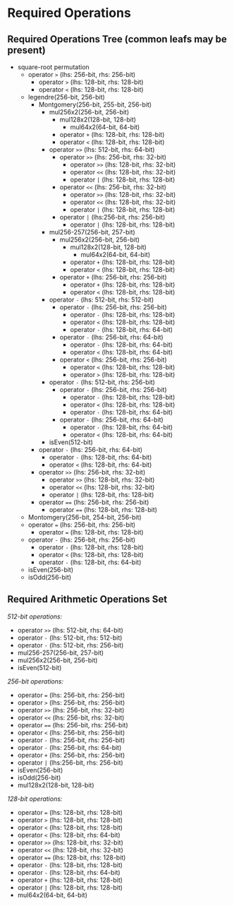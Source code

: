 # Required Operations

## Required Operations Tree (common leafs may be present)
- square-root permutation
    - operator `>` (lhs: 256-bit, rhs: 256-bit)
        - operator `>` (lhs: 128-bit, rhs: 128-bit)
        - operator `<` (lhs: 128-bit, rhs: 128-bit)
    - legendre(256-bit, 256-bit)
        - Montgomery(256-bit, 255-bit, 256-bit)
            - mul256x2(256-bit, 256-bit)
                - mul128x2(128-bit, 128-bit)
                    - mul64x2(64-bit, 64-bit)
                - operator `+` (lhs: 128-bit, rhs: 128-bit)
                - operator `<` (lhs: 128-bit, rhs: 128-bit)
            - operator `>>` (lhs: 512-bit, rhs: 64-bit)
                - operator `>>` (lhs: 256-bit, rhs: 32-bit)
                    - operator `>>` (lhs: 128-bit, rhs: 32-bit)
                    - operator `<<` (lhs: 128-bit, rhs: 32-bit)
                    - operator `|` (lhs: 128-bit, rhs: 128-bit)
                - operator `<<` (lhs: 256-bit, rhs: 32-bit)
                    - operator `>>` (lhs: 128-bit, rhs: 32-bit)
                    - operator `<<` (lhs: 128-bit, rhs: 32-bit)
                    - operator `|` (lhs: 128-bit, rhs: 128-bit)
                - operator `|` (lhs:256-bit, rhs: 256-bit)
                    - operator `|` (lhs: 128-bit, rhs: 128-bit)
            - mul256-257(256-bit, 257-bit) 
                - mul256x2(256-bit, 256-bit)
                    - mul128x2(128-bit, 128-bit)
                        - mul64x2(64-bit, 64-bit)
                    - operator `+` (lhs: 128-bit, rhs: 128-bit)
                    - operator `<` (lhs: 128-bit, rhs: 128-bit)
                - operator `+` (lhs: 256-bit, rhs: 256-bit)
                    - operator `+` (lhs: 128-bit, rhs: 128-bit)
                    - operator `<` (lhs: 128-bit, rhs: 128-bit)
            - operator `-` (lhs: 512-bit, rhs: 512-bit)
                - operator `-` (lhs: 256-bit, rhs: 256-bit)
                    - operator `-` (lhs: 128-bit, rhs: 128-bit)
                    - operator `<` (lhs: 128-bit, rhs: 128-bit)
                    - operator `-` (lhs: 128-bit, rhs: 64-bit)
                - operator `-` (lhs: 256-bit, rhs: 64-bit)
                    - operator `-` (lhs: 128-bit, rhs: 64-bit)
                    - operator `<` (lhs: 128-bit, rhs: 64-bit)
                - operator `<` (lhs: 256-bit, rhs: 256-bit)
                    - operator `<` (lhs: 128-bit, rhs: 128-bit)
                    - operator `>` (lhs: 128-bit, rhs: 128-bit)
            - operator `-` (lhs: 512-bit, rhs: 256-bit)
                - operator `-` (lhs: 256-bit, rhs: 256-bit)
                    - operator `-` (lhs: 128-bit, rhs: 128-bit)
                    - operator `<` (lhs: 128-bit, rhs: 128-bit)
                    - operator `-` (lhs: 128-bit, rhs: 64-bit)
                - operator `-` (lhs: 256-bit, rhs: 64-bit)
                    - operator `-` (lhs: 128-bit, rhs: 64-bit)
                    - operator `<` (lhs: 128-bit, rhs: 64-bit)
            - isEven(512-bit)
        - operator `-` (lhs: 256-bit, rhs: 64-bit)
            - operator `-` (lhs: 128-bit, rhs: 64-bit)
            - operator `<` (lhs: 128-bit, rhs: 64-bit)
        - operator `>>` (lhs: 256-bit, rhs: 32-bit)
            - operator `>>` (lhs: 128-bit, rhs: 32-bit)
            - operator `<<` (lhs: 128-bit, rhs: 32-bit)
            - operator `|` (lhs: 128-bit, rhs: 128-bit)
        - operator `==` (lhs: 256-bit, rhs: 256-bit)
            - operator `==` (lhs: 128-bit, rhs: 128-bit)
    - Montomgery(256-bit, 254-bit, 256-bit)
    - operator `=` (lhs: 256-bit, rhs: 256-bit)
        - operator `=` (lhs: 128-bit, rhs: 128-bit)
    - operator `-` (lhs: 256-bit, rhs: 256-bit)
        - operator `-` (lhs: 128-bit, rhs: 128-bit)
        - operator `<` (lhs: 128-bit, rhs: 128-bit)
        - operator `-` (lhs: 128-bit, rhs: 64-bit)
    - isEven(256-bit)
    - isOdd(256-bit)



## Required Arithmetic Operations Set
*512-bit operations:*
- operator `>>` (lhs: 512-bit, rhs: 64-bit)
- operator `-` (lhs: 512-bit, rhs: 512-bit)
- operator `-` (lhs: 512-bit, rhs: 256-bit)
- mul256-257(256-bit, 257-bit)
- mul256x2(256-bit, 256-bit)
- isEven(512-bit)


*256-bit operations:*
- operator `=` (lhs: 256-bit, rhs: 256-bit)
- operator `>` (lhs: 256-bit, rhs: 256-bit)
- operator `>>` (lhs: 256-bit, rhs: 32-bit)
- operator `<<` (lhs: 256-bit, rhs: 32-bit)
- operator `==` (lhs: 256-bit, rhs: 256-bit)
- operator `<` (lhs: 256-bit, rhs: 256-bit)
- operator `-` (lhs: 256-bit, rhs: 256-bit)
- operator `-` (lhs: 256-bit, rhs: 64-bit)
- operator `+` (lhs: 256-bit, rhs: 256-bit)
- operator `|` (lhs:256-bit, rhs: 256-bit)
- isEven(256-bit)
- isOdd(256-bit)
- mul128x2(128-bit, 128-bit)


*128-bit operations:*
- operator `=` (lhs: 128-bit, rhs: 128-bit)
- operator `>` (lhs: 128-bit, rhs: 128-bit)
- operator `<` (lhs: 128-bit, rhs: 128-bit)
- operator `<` (lhs: 128-bit, rhs: 64-bit)
- operator `>>` (lhs: 128-bit, rhs: 32-bit)
- operator `<<` (lhs: 128-bit, rhs: 32-bit)
- operator `==` (lhs: 128-bit, rhs: 128-bit)
- operator `-` (lhs: 128-bit, rhs: 128-bit)
- operator `-` (lhs: 128-bit, rhs: 64-bit)
- operator `+` (lhs: 128-bit, rhs: 128-bit)
- operator `|` (lhs: 128-bit, rhs: 128-bit)
- mul64x2(64-bit, 64-bit)